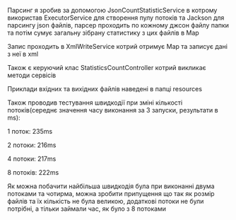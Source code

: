 Парсинг я зробив за допомогою JsonCountStatisticService в котрому використав ExecutorService для створення пулу потоків та Jackson для парсингу json файлів, парсер проходить по кожному джсон файлу папки та потім сумує загальну зібрану статистику з цих файлів в Map

Запис проходить в XmlWriteService котрий отримує Map та записує дані з неї в xml

Також є керуючий клас StatisticsCountController котрий викликає методи сервісів

Приклади вхідних та вихідних файлів наведені в папці resources

Також проводив тестування швидкодії при зміні кількості потоків(середнє значення часу виконання за 3 запуски, результати в ms):

1 поток: 235ms

2 потоки: 216ms 

4 потоки: 217ms

8 потоків: 222ms

Як можна побачити найбільша швидкодія була при виконанні двума потоками та чотирма, можна зробити припущення що так як розмір файлів та їх кількість не була великою, додаткові потоки не були потрібні, а тільки займали час, як було з 8 потоками
